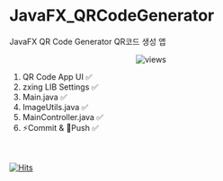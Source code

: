 # JavaFX_QRCodeGenerator
JavaFX QR Code Generator QR코드 생성 앱

<div align="center">
  <img src="https://hits.seeyoufarm.com/api/count/incr/badge.svg?url=https%3A%2F%2Fgithub.com%2FALOHA-CLASS%2FJavaFX_QRCodeGenerator&count_bg=%2379C83D&title_bg=%23555555&icon=&icon_color=%23E7E7E7&title=조회수&edge_flat=false" alt="views"/>
</div>

1. QR Code App UI           ✅
2. zxing LIB Settings       ✅
3. Main.java                ✅
4. ImageUtils.java          ✅
5. MainController.java      ✅
6. ⚡Commit & 💎Push       ✅

<br><br>
[![Hits](https://hits.seeyoufarm.com/api/count/incr/badge.svg?url=https%3A%2F%2Fgithub.com%2FALOHA-CLASS&count_bg=%23252090&title_bg=%23FF0000&icon=youtubetv.svg&icon_color=%23E7E7E7&title=ALOLA-CLASS&edge_flat=false)](https://hits.seeyoufarm.com)
